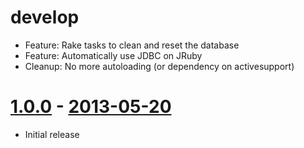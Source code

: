# develop
  * Feature: Rake tasks to clean and reset the database
  * Feature: Automatically use JDBC on JRuby
  * Cleanup: No more autoloading (or dependency on activesupport)

# [1.0.0](https://github.com/bklang/sequella/tags/v1.0.0) - [2013-05-20](https://rubygems.org/gems/sequella/versions/1.0.0)

* Initial release
